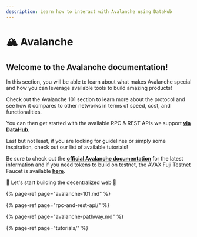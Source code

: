 ```yaml
---
description: Learn how to interact with Avalanche using DataHub
---
```


# 🏔  Avalanche

## Welcome to the Avalanche documentation!

In this section, you will be able to learn about what makes Avalanche special and how you can leverage available tools to build amazing products! 

Check out the Avalanche 101 section to learn more about the protocol and see how it compares to other networks in terms of speed, cost, and functionalities. 

You can then get started with the available RPC & REST APIs we support [**via DataHub**](https://datahub.figment.io/sign_up?service=avalanche). 

Last but not least, if you are looking for guidelines or simply some inspiration, check out our list of available tutorials! 

Be sure to check out the [**official Avalanche documentation**](https://docs.avax.network/) for the latest information and if you need tokens to build on testnet, the AVAX Fuji Testnet Faucet is available [**here**](https://faucet.avax-test.network/). 

🚀 Let's start building the decentralized web 🚀

{% page-ref page="avalanche-101.md" %}

{% page-ref page="rpc-and-rest-api/" %}

{% page-ref page="avalanche-pathway.md" %}

{% page-ref page="tutorials/" %}

